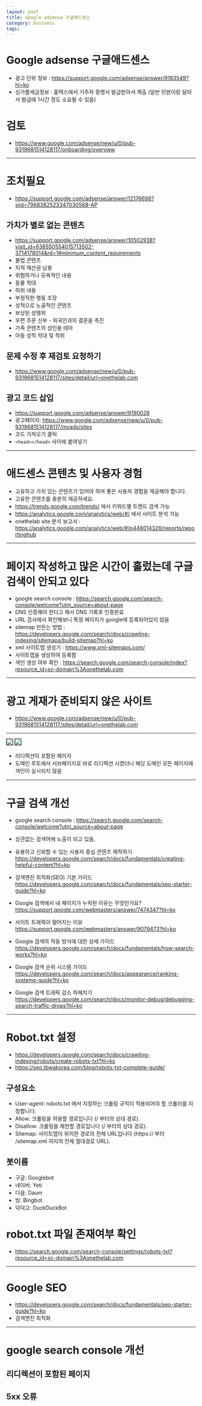 ```yaml
---
layout: post
title: Google adsense 구글애드센스
category: business
tags: 
---
```


# Google adsense 구글애드센스
* 광고 단위 정보 : <https://support.google.com/adsense/answer/9183549?hl=ko>
* 싱가폴세금정보 : 홈택스에서 거주자 증명서 발급받아서 제출 (일반 민원이랑 달라서 발급에 1시간 정도 소요될 수 있음)

# 검토
* <https://www.google.com/adsense/new/u/0/pub-9319681514128117/onboarding/overview>

---

# 조치필요
* <https://support.google.com/adsense/answer/12176698?sjid=7968382523347030568-AP>
  
## 가치가 별로 없는 콘텐츠
* <https://support.google.com/adsense/answer/10502938?visit_id=638550554015713502-3714178014&rd=1#minimum_content_requirements>
* 불법 콘텐츠
* 지적 재산권 남용
* 위험하거나 모욕적인 내용
* 동물 학대
* 허위 내용
* 부정직한 행동 조장
* 성적으로 노골적인 콘텐츠
* 보상된 성행위
* 우편 주문 신부 - 외국인과의 결혼을 촉진
* 가족 콘텐츠의 성인용 테마
* 아동 성적 학대 및 착취
  
## 문제 수정 후 재검토 요청하기
* <https://www.google.com/adsense/new/u/0/pub-9319681514128117/sites/detail/url=onethelab.com>

## 광고 코드 삽입
* <https://support.google.com/adsense/answer/9190028>
* 광고페이지: <https://www.google.com/adsense/new/u/0/pub-9319681514128117/myads/sites>
* 코드 가져오기 클릭
* ```<head></head>``` 사이에 붙여넣기

---

# 애드센스 콘텐츠 및 사용자 경험
* 고유하고 가치 있는 콘텐츠가 있어야 하며 좋은 사용자 경험을 제공해야 합니다.
* 고유한 콘텐츠를 충분히 제공하세요.
* <https://trends.google.com/trends/> 에서 키워드별 트렌드 검색 가능
* <https://analytics.google.com/analytics/web/#/> 에서 사이트 분석 가능
* onethelab site 분석 보고서 : <https://analytics.google.com/analytics/web/#/p448014326/reports/reportinghub>

---

# 페이지 작성하고 많은 시간이 흘렀는데 구글검색이 안되고 있다
* google search console : <https://search.google.com/search-console/welcome?utm_source=about-page>
* DNS 인증해야 한다고 해서 DNS 기록후 인증완료
* URL 검사에서 확인해보니 특정 페이지가 google에 등록되어있지 않음
* sitemap 만든는 방법 : <https://developers.google.com/search/docs/crawling-indexing/sitemaps/build-sitemap?hl=ko>
* xml 사이트맵 생성기 : <https://www.xml-sitemaps.com/>
* 사이트맵을 생성하여 등록함
* 색인 생성 여부 확인 : <https://search.google.com/search-console/index?resource_id=sc-domain%3Aonethelab.com>

---

# 광고 게재가 준비되지 않은 사이트
* <https://www.google.com/adsense/new/u/0/pub-9319681514128117/sites/detail/url=onethelab.com>

---

<img style='border:solid 1px black;' src="https://image.onethelab.com/resized/1719979561.jpg" />

<img style='border:solid 1px black;' src="https://image.onethelab.com/resized/1719980153.jpg" />

* 리디렉션이 포함된 페이지
* 도메인 루트에서 서브페이지로 바로 리디렉션 시켰더니 해당 도메인 모든 페이지에 색인이 실시되지 않음

---

# 구글 검색 개선
* google search console : <https://search.google.com/search-console/welcome?utm_source=about-page>
* 상관없는 검색어에 노출이 되고 있음.

* 유용하고 신뢰할 수 있는 사용자 중심 콘텐츠 제작하기 <https://developers.google.com/search/docs/fundamentals/creating-helpful-content?hl=ko>
* 검색엔진 최적화(SEO) 기본 가이드 <https://developers.google.com/search/docs/fundamentals/seo-starter-guide?hl=ko>
* Google 검색에서 내 페이지가 누락된 이유는 무엇인가요? <https://support.google.com/webmasters/answer/7474347?hl=ko>
* 사이트 트래픽이 떨어지는 이유 <https://support.google.com/webmasters/answer/9079473?hl=ko>
* Google 검색의 작동 방식에 대한 상세 가이드 <https://developers.google.com/search/docs/fundamentals/how-search-works?hl=ko>
* Google 검색 순위 시스템 가이드 <https://developers.google.com/search/docs/appearance/ranking-systems-guide?hl=ko>
* Google 검색 트래픽 감소 파헤치기 <https://developers.google.com/search/docs/monitor-debug/debugging-search-traffic-drops?hl=ko>

---

# Robot.txt 설정
* <https://developers.google.com/search/docs/crawling-indexing/robots/create-robots-txt?hl=ko>
* <https://seo.tbwakorea.com/blog/robots-txt-complete-guide/>

## 구성요소
* User-agent: robots.txt 에서 지정하는 크롤링 규칙이 적용되어야 할 크롤러를 지정합니다.
* Allow: 크롤링을 허용할 경로입니다 (/ 부터의 상대 경로).
* Disallow: 크롤링을 제한할 경로입니다 (/ 부터의 상대 경로).
* Sitemap: 사이트맵이 위치한 경로의 전체 URL입니다 (https:// 부터 /sitemap.xml 까지의 전체 절대경로 URL).

## 봇이름
* 구글: Googlebot
* 네이버: Yeti
* 다음: Daum
* 빙: Bingbot
* 덕덕고: DuckDuckBot

# robot.txt 파일 존재여부 확인
* <https://search.google.com/search-console/settings/robots-txt?resource_id=sc-domain%3Aonethelab.com>

---


# Google SEO
* <https://developers.google.com/search/docs/fundamentals/seo-starter-guide?hl=ko>
* 검색엔진 최적화

---

# google search console 개선
## 리디렉션이 포함된 페이지
## 5xx 오류
